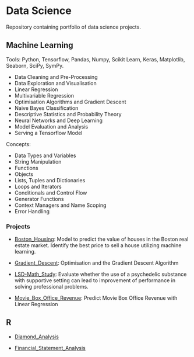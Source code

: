 # Data Science

Repository containing portfolio of data science projects.



## Machine Learning

Tools: Python, Tensorflow, Pandas, Numpy, Scikit Learn, Keras, Matplotlib, Seaborn, SciPy, SymPy.
- Data Cleaning and Pre-Processing
- Data Exploration and Visualisation
- Linear Regression
- Multivariable Regression
- Optimisation Algorithms and Gradient Descent
- Naive Bayes Classification
- Descriptive Statistics and Probability Theory
- Neural Networks and Deep Learning
- Model Evaluation and Analysis
- Serving a Tensorflow Model

Concepts: 
- Data Types and Variables
- String Manipulation
- Functions
- Objects
- Lists, Tuples and Dictionaries
- Loops and Iterators
- Conditionals and Control Flow
- Generator Functions
- Context Managers and Name Scoping
- Error Handling

### Projects

- [Boston_Housing](https://github.com/dt1993/Machine-Learning/tree/master/Boston_Housing): Model to predict the value of houses in the Boston real estate market. Identify the best price to sell a house utilizing machine learning.
  
- [Gradient_Descent](https://github.com/dt1993/Machine-Learning/tree/master/Gradient_Descent): Optimisation and the Gradient Descent Algorithm
  
- [LSD-Math_Study](https://github.com/dt1993/Machine-Learning/tree/master/LSD-Math_Study): Evaluate whether the use of a psychedelic substance with supportive setting can lead to improvement of performance in solving professional problems.
  
- [Movie_Box_Office_Revenue](https://github.com/dt1993/Machine-Learning/tree/master/Movie_Box_Office_Revenue): Predict Movie Box Office Revenue with Linear Regression


## R

- [Diamond_Analysis](https://rpubs.com/dt1993/611229)

- [Financial_Statement_Analysis](https://rpubs.com/dt1993/611226)
